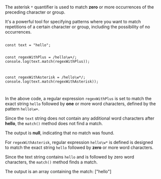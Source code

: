 The asterisk `*` quantifier is used
to match **zero** or more occurrences
of the preceding character or group.

It's a powerful tool for specifying
patterns where you want to match
repetitions of a certain character or group,
including the possibility of no occurrences.

<codeblock language="javascript" type="lesson">
<code>
const text = "hello";

const regexWithPlus = /hello\w+/;
console.log(text.match(regexWithPlus));

const regexWithAsterisk = /hello\w*/;
console.log(text.match(regexWithAsterisk));

</code>
</codeblock>

In the above code, a regular expression
`regexWithPlus` is set to match the exact
string `hello` followed by **one** or more
word characters, defined
by the pattern `hello\w+`.

Since the `text` string does not contain
any additional word characters after **hello**,
the `match()` method does not find a match.

The output is **null**, indicating that
no match was found.

For `regexWithAsterisk`,
regular expression `hello\w*` is defined
is designed to match the exact string `hello`
followed by **zero** or more word characters.

Since the text string contains `hello`
and
is followed by zero word characters,
the `match()` method finds a match.

The output is an array containing the match:
["hello"]
